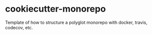 # cookiecutter-monorepo
Template of how to structure a polyglot monorepo with docker, travis, codecov, etc. 
